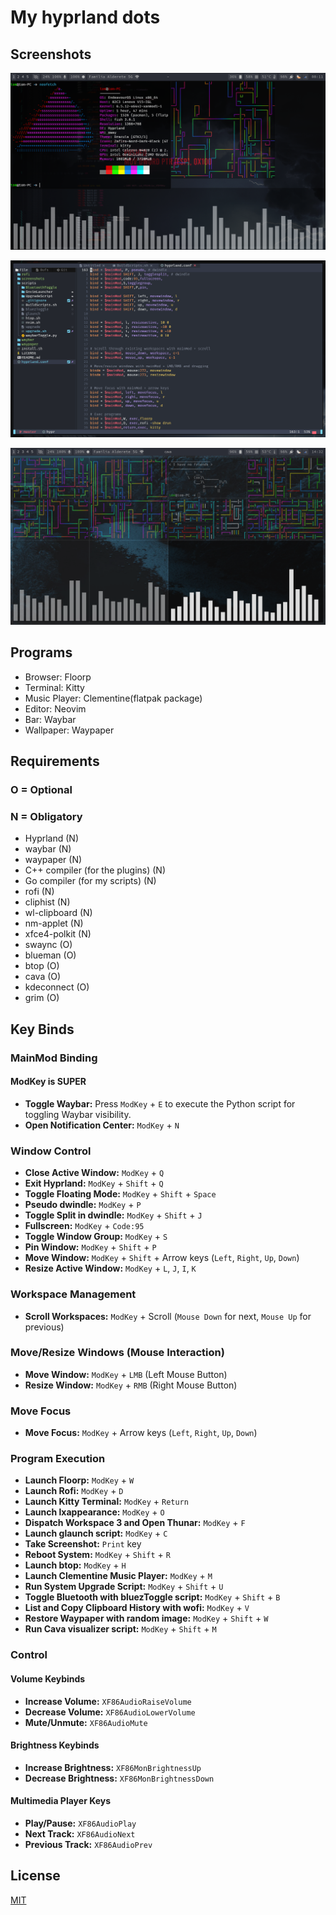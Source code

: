 # My hyprland dots

## Screenshots

![Screenshot](./screenshots/Screenshot1.png)

![Screenshot](./screenshots/Screenshot2.png)

![Screenshot](./screenshots/Screenshot3.png)

## Programs

- Browser: Floorp 
- Terminal: Kitty 
- Music Player: Clementine(flatpak package)
- Editor: Neovim
- Bar: Waybar
- Wallpaper: Waypaper

## Requirements

### O = Optional
### N = Obligatory

- Hyprland (N)
- waybar (N)
- waypaper (N)
- C++ compiler (for the plugins) (N)
- Go compiler (for my scripts) (N)
- rofi (N)
- cliphist (N)
- wl-clipboard (N)
- nm-applet (N)
- xfce4-polkit (N)
- swaync (O)
- blueman (O)
- btop (O)
- cava (O)
- kdeconnect (O)
- grim (O)


## Key Binds

### MainMod Binding
#### **ModKey is SUPER**

- **Toggle Waybar:** Press `ModKey` + `E` to execute the Python script for toggling Waybar visibility.
- **Open Notification Center:** `ModKey` + `N`

### Window Control
- **Close Active Window:** `ModKey` + `Q`
- **Exit Hyprland:** `ModKey` + `Shift` + `Q`
- **Toggle Floating Mode:** `ModKey` + `Shift` + `Space`
- **Pseudo dwindle:** `ModKey` + `P`
- **Toggle Split in dwindle:** `ModKey` + `Shift` + `J`
- **Fullscreen:** `ModKey` + `Code:95`
- **Toggle Window Group:** `ModKey` + `S`
- **Pin Window:** `ModKey` + `Shift` + `P`
- **Move Window:** `ModKey` + `Shift` + Arrow keys (`Left`, `Right`, `Up`, `Down`)
- **Resize Active Window:** `ModKey` + `L`, `J`, `I`, `K`

### Workspace Management
- **Scroll Workspaces:** `ModKey` + Scroll (`Mouse Down` for next, `Mouse Up` for previous)

### Move/Resize Windows (Mouse Interaction)
- **Move Window:** `ModKey` + `LMB` (Left Mouse Button)
- **Resize Window:** `ModKey` + `RMB` (Right Mouse Button)

### Move Focus
- **Move Focus:** `ModKey` + Arrow keys (`Left`, `Right`, `Up`, `Down`)

### Program Execution
- **Launch Floorp:** `ModKey` + `W`
- **Launch Rofi:** `ModKey` + `D`
- **Launch Kitty Terminal:** `ModKey` + `Return`
- **Launch lxappearance:** `ModKey` + `O`
- **Dispatch Workspace 3 and Open Thunar:** `ModKey` + `F`
- **Launch glaunch script:** `ModKey` + `C`
- **Take Screenshot:** `Print` key
- **Reboot System:** `ModKey` + `Shift` + `R`
- **Launch btop:** `ModKey` + `H`
- **Launch Clementine Music Player:** `ModKey` + `M`
- **Run System Upgrade Script:** `ModKey` + `Shift` + `U`
- **Toggle Bluetooth with bluezToggle script:** `ModKey` + `Shift` + `B`
- **List and Copy Clipboard History with wofi:** `ModKey` + `V`
- **Restore Waypaper with random image:** `ModKey` + `Shift` + `W`
- **Run Cava visualizer script:** `ModKey` + `Shift` + `M`

### Control
#### Volume Keybinds
- **Increase Volume:** `XF86AudioRaiseVolume`
- **Decrease Volume:** `XF86AudioLowerVolume`
- **Mute/Unmute:** `XF86AudioMute`

#### Brightness Keybinds
- **Increase Brightness:** `XF86MonBrightnessUp`
- **Decrease Brightness:** `XF86MonBrightnessDown`

#### Multimedia Player Keys
- **Play/Pause:** `XF86AudioPlay`
- **Next Track:** `XF86AudioNext`
- **Previous Track:** `XF86AudioPrev`




## License

[MIT](https://choosealicense.com/licenses/mit/)

